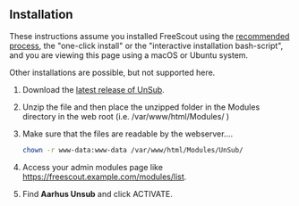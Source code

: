 ## Installation

These instructions assume you installed FreeScout using the [recommended process](https://github.com/freescout-helpdesk/freescout/wiki/Installation-Guide), the "one-click install" or the "interactive installation bash-script", and you are viewing this page using a macOS or Ubuntu system.

Other installations are possible, but not supported here.

1. Download the [latest release of UnSub](https://github.com/aarhus/unsub).

2. Unzip the file and then place the unzipped folder in the Modules directory in the web root (i.e. /var/www/html/Modules/ )

3. Make sure that the files are readable by the webserver....

   ```sh
   chown -r www-data:www-data /var/www/html/Modules/UnSub/
   ```

4. Access your admin modules page like https://freescout.example.com/modules/list.

5. Find **Aarhus Unsub** and click ACTIVATE.
